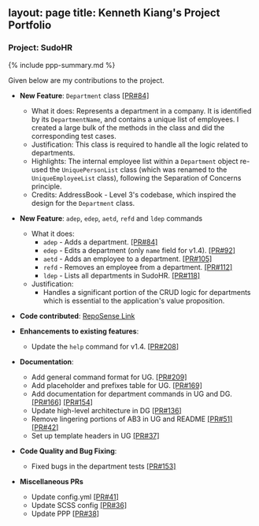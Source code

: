 layout: page
title: Kenneth Kiang's Project Portfolio
---

### Project: SudoHR

{% include ppp-summary.md %}

Given below are my contributions to the project.

* **New Feature**: `Department` class [[PR#84]](https://github.com/AY2223S2-CS2103T-T17-2/tp/pull/84)
  * What it does: Represents a department in a company. It is identified by its `DepartmentName`,
  and contains a unique list of employees. I created a large bulk of the methods in the class and
  did the corresponding test cases.
  * Justification: This class is required to handle all the logic related to departments.
  * Highlights: The internal employee list within a `Department` object re-used the
  `UniquePersonList` class (which was renamed to the `UniqueEmployeeList` class), following the
  Separation of Concerns principle.
  * Credits: AddressBook - Level 3's codebase, which inspired the design for the `Department` class.

* **New Feature**: `adep`, `edep`, `aetd`, `refd` and `ldep` commands
  * What it does:
    * `adep` - Adds a department. [[PR#84]](https://github.com/AY2223S2-CS2103T-T17-2/tp/pull/84)
    * `edep` - Edits a department (only `name` field for v1.4). [[PR#92]](https://github.com/AY2223S2-CS2103T-T17-2/tp/pull/92)
    * `aetd` - Adds an employee to a department. [[PR#105]](https://github.com/AY2223S2-CS2103T-T17-2/tp/pull/105)
    * `refd` - Removes an employee from a department. [[PR#112]](https://github.com/AY2223S2-CS2103T-T17-2/tp/pull/112)
    * `ldep` - Lists all departments in SudoHR. [[PR#118]](https://github.com/AY2223S2-CS2103T-T17-2/tp/pull/118)
  * Justification:
    * Handles a significant portion of the CRUD logic for departments which is essential to the application's
    value proposition.

* **Code contributed**: [RepoSense Link](https://nus-cs2103-ay2223s2.github.io/tp-dashboard/?search=&sort=groupTitle&sortWithin=title&timeframe=commit&mergegroup=&groupSelect=groupByRepos&breakdown=true&checkedFileTypes=docs~functional-code~test-code~other&since=2023-02-17&tabOpen=true&tabType=authorship&tabAuthor=kennethk-1201&tabRepo=AY2223S2-CS2103T-T17-2%2Ftp%5Bmaster%5D&authorshipIsMergeGroup=false&authorshipFileTypes=docs~functional-code~test-code~other&authorshipIsBinaryFileTypeChecked=false&authorshipIsIgnoredFilesChecked=false)

* **Enhancements to existing features**:
  * Update the `help` command for v1.4. [[PR#208]](https://github.com/AY2223S2-CS2103T-T17-2/tp/pull/208)

* **Documentation**:
  * Add general command format for UG. [[PR#209]](https://github.com/AY2223S2-CS2103T-T17-2/tp/pull/209)
  * Add placeholder and prefixes table for UG. [[PR#169]](https://github.com/AY2223S2-CS2103T-T17-2/tp/pull/169)
  * Add documentation for department commands in UG and DG. [[PR#166]](https://github.com/AY2223S2-CS2103T-T17-2/tp/pull/166) [[PR#154]](https://github.com/AY2223S2-CS2103T-T17-2/tp/pull/154)
  * Update high-level architecture in DG [[PR#136]](https://github.com/AY2223S2-CS2103T-T17-2/tp/pull/136)
  * Remove lingering portions of AB3 in UG and README [[PR#51]](https://github.com/AY2223S2-CS2103T-T17-2/tp/pull/51) [[PR#42]](https://github.com/AY2223S2-CS2103T-T17-2/tp/pull/42)
  * Set up template headers in UG [[PR#37]](https://github.com/AY2223S2-CS2103T-T17-2/tp/pull/37)

* **Code Quality and Bug Fixing**:
  * Fixed bugs in the department tests [[PR#153]](https://github.com/AY2223S2-CS2103T-T17-2/tp/pull/153)

* **Miscellaneous PRs**
  * Update config.yml [[PR#41]](https://github.com/AY2223S2-CS2103T-T17-2/tp/pull/41)
  * Update SCSS config [[PR#36]](https://github.com/AY2223S2-CS2103T-T17-2/tp/pull/36)
  * Update PPP [[PR#38]](https://github.com/AY2223S2-CS2103T-T17-2/tp/pull/38)
